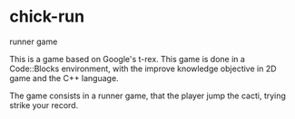# chick-run
runner game

This is a game based on Google's t-rex. This game is done in a Code::Blocks environment, with the improve knowledge objective in 2D game and the C++ language.

The game consists in a runner game, that the player jump the cacti, trying strike your record. 
